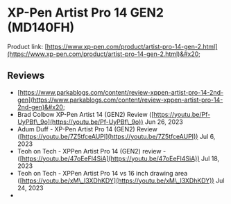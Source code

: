 # XP-Pen Artist Pro 14 GEN2 (MD140FH)

Product link: [https://www.xp-pen.com/product/artist-pro-14-gen-2.html](https://www.xp-pen.com/product/artist-pro-14-gen-2.html)&#x20;

## Reviews

* [https://www.parkablogs.com/content/review-xppen-artist-pro-14-2nd-gen](https://www.parkablogs.com/content/review-xppen-artist-pro-14-2nd-gen)&#x20;
* Brad Colbow XP-Pen Artist 14 (GEN2) Review ([https://youtu.be/Pf-UyPBf\_9o](https://youtu.be/Pf-UyPBf\_9o)) Jun 26, 2023
* Adum Duff - XP-Pen Artist Pro 14 (GEN2) Review ([https://youtu.be/7Z5tfceAUPI](https://youtu.be/7Z5tfceAUPI)) Jul 6, 2023
* Teoh on Tech - XPPen Artist Pro 14 (GEN2) review - ([https://youtu.be/47oEeFl4SiA](https://youtu.be/47oEeFl4SiA)) Jul 18, 2023
* Teoh on Tech - XPPen Artist Pro 14 vs 16 inch drawing area ([https://youtu.be/xM\_I3XDhKDY](https://youtu.be/xM\_I3XDhKDY)) Jul 24, 2023
*
